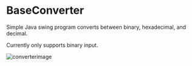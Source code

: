 # BaseConverter
Simple Java swing program converts between binary, hexadecimal, and decimal.

Currently only supports binary input.

![converterimage](/../master/src/converterscreen.JPG?raw=true)

